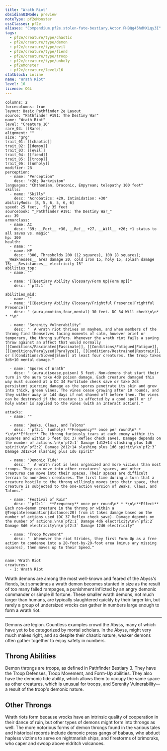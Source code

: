 ```yaml
---
title: "Wrath Riot"
obsidianUIMode: preview
noteType: pf2eMonster
cssClasses: pf2e
aliases: "Compendium.pf2e.stolen-fate-bestiary.Actor.FHBQg45hdMXLqy3I" 
tags:
  - pf2e/creature/type/chaotic
  - pf2e/creature/type/demon
  - pf2e/creature/type/evil
  - pf2e/creature/type/fiend
  - pf2e/creature/type/troop
  - pf2e/creature/type/unholy
  - pf2eMonster
  - pf2e/creature/level/16
statblock: inline
name: "Wrath Riot"
level: 16
license: OGL
---
```


```statblock
columns: 2
forcecolumns: true
layout: Basic Pathfinder 2e Layout
source: "Pathfinder #191: The Destiny War"
name: "Wrath Riot"
level: "Creature 16"
rare_03: [[Rare]]
alignment: ""
size: "grg"
trait_01: [[chaotic]]
trait_02: [[demon]]
trait_03: [[evil]]
trait_04: [[fiend]]
trait_05: [[troop]]
trait_06: [[unholy]]
modifier: 28
perception:
  - name: "Perception"
    desc: "+28; Darkvision"
languages: "Chthonian, Draconic, Empyrean; telepathy 100 feet"
skills:
  - name: "Skills"
    desc: "Acrobatics: +29, Intimidation: +30"
abilityMods: [8, 5, 6, 5, 6, 6]
speed: 25 feet,  fly 35 feet
sourcebook: "_Pathfinder #191: The Destiny War_"
ac: 39
armorclass:
  - name: AC
    desc: "39; __Fort__ +30, __Ref__ +27, __Will__ +26; +1 status to all saves vs. magic"
hp: 300
health:
  - name: ""
  - name: HP
    desc: "300, Thresholds 200 (12 squares), 100 (8 squares); __Weaknesses__ area damage 20, cold iron 15, holy 15, splash damage 15; __Resistances__ electricity 15"
abilities_top:
  - name: ""

  - name: "[[Bestiary Ability Glossary/Form Up|Form Up]]"
    desc: "`pf2:1`  "

abilities_mid:
  - name: ""
  - name: "[[Bestiary Ability Glossary/Frightful Presence|Frightful Presence]]"
    desc: " (aura,emotion,fear,mental) 30 feet. DC 34 Will check\n\n* * *\n"

  - name: "Serenity Vulnerability"
    desc: "  A wrath riot thrives on mayhem, and when members of the throng find themselves facing moments of calm, however brief or temporary, the throng suffers. Whenever the wrath riot fails a saving throw against an affect that would normally [[Conditions/Fascinated|Fascinate]], [[Conditions/Fatigued|Fatigue]], [[Conditions/Paralyzed|Paralyze]], [[Conditions/Restrained|Restrain]], or [[Conditions/Slowed|Slow]] at least four creatures, the troop takes 3d6+10 mental damage."

  - name: "Spores of Wrath"
    desc: " (aura,disease,poison) 5 feet. Non-demons that start their turn in the aura take 4d8 poison damage. Each creature damaged this way must succeed at a DC 34 Fortitude check save or take 2d8 persistent piercing damage as the spores penetrate its skin and grow into thick, green vines. The vines cease growing after 10 rounds, and they wither away in 1d4 days if not shaved off before then. The vines can be destroyed if the creature is affected by a good spell or if holy water is applied to the vines (with an Interact action)."

attacks:
  - name: ""

  - name: "Beaks, Claws, and Talons"
    desc: "`pf2:1` (unholy) **Frequency** once per round\n* * *\n\n**Effect** The throng furiously tears at each enemy within its squares and within 5 feet (DC 37 Reflex check save). Damage depends on the number of actions.\n\n`pf2:1` Damage 1d12+14 slashing plus 1d6 spirit\n\n`pf2:2` Damage 2d12+14 slashing plus 1d6 spirit\n\n`pf2:3` Damage 3d12+14 slashing plus 1d6 spirit"

  - name: "Demonic Tide"
    desc: "  A wrath riot is less organized and more vicious than most troops. They can move into other creatures' spaces, and other creatures can move into their spaces. Their spaces are difficult terrain to non-demon creatures. The first time during a turn that a creature hostile to the throng willingly moves into their space, that creature is subjected to the one-action version of Beaks, Claws, and Talons."

  - name: "Festival of Ruin"
    desc: "`pf2:1`  **Frequency** once per round\n* * *\n\n**Effect** Each non-demon creature in the throng or within a @Template[emanation|distance:20] from it takes damage based on the number of actions used (DC 37 Reflex check save). Damage depends on the number of actions.\n\n`pf2:1` Damage 4d6 electricity\n\n`pf2:2` Damage 8d6 electricity\n\n`pf2:3` Damage 12d6 electricity"

  - name: "Troop Movement"
    desc: "  Whenever the riot Strides, they first Form Up as a free action to condense into a 20-foot-by-20-foot area (minus any missing squares), then moves up to their Speed."
 
```

```encounter-table
name: Wrath Riot
creatures:
  - 1: Wrath Riot
```



Wrath demons are among the most well-known and feared of the Abyss's fiends, but sometimes a wrath demon becomes stunted in size as the result of too many failed rampages, a punishment inflicted by an angry demonic commander or simple ill fortune. These smaller wrath demons, not much larger than humans, are typically slaughtered quickly by their larger kin, but rarely a group of undersized vrocks can gather in numbers large enough to form a wrath riot.

* * *

Demons are legion. Countless examples crowd the Abyss, many of which have yet to be categorized by mortal scholars. In the Abyss, might very much makes right, and so despite their chaotic nature, weaker demons often gather together to enjoy safety in numbers.

## Throng Abilities

Demon throngs are troops, as defined in Pathfinder Bestiary 3. They have the Troop Defenses, Troop Movement, and Form-Up abilities. They also have the demonic tide ability, which allows them to occupy the same space as other creatures, which is unusual for troops, and Serenity Vulnerability—a result of the troop's demonic nature.

## Other Throngs

Wrath riots form because vrocks have an intrinsic quality of cooperation in their dance of ruin, but other types of demons might form into throngs as well. The more notorious forms of demon throngs found in the various tales and historical records include demonic press gangs of babaus, who abduct hapless victims to serve on nightmarish ships, and firestorms of brimoraks, who caper and swoop above eldritch volcanoes.
